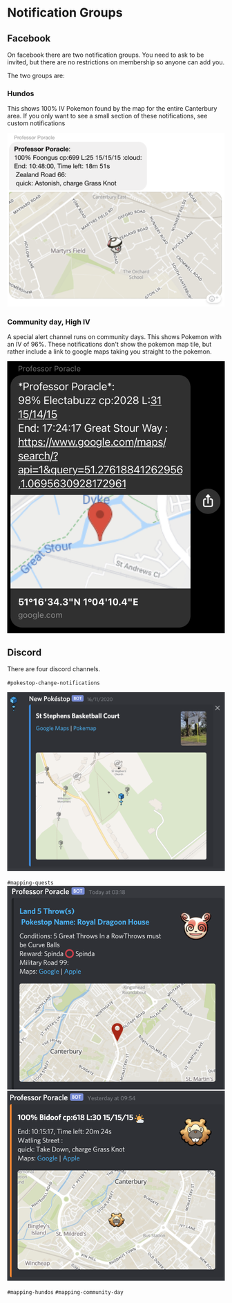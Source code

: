 # Notification Groups

## Facebook

On facebook there are two notification groups.  You need to ask to be invited, but there are no restrictions on membership so anyone can add you.

The two groups are:

### Hundos

This shows 100% IV Pokemon found by the map for the entire Canterbury area.  If you only want to see a small section of these notifications, see custom notifications

![Hundo](img/messenger-hundo.png)

### Community day, High IV

A special alert channel runs on community days.  This shows Pokemon with an IV of 96%.  These notifications don't show the pokemon map tile, but rather include a link to google maps taking you straight to the pokemon.

![Hundo](img/messenger-highiv.jpg)

## Discord

There are four discord channels.


`#pokestop-change-notifications`

![NewPokestop](img/discord-new-pokestop.png)

`#mapping-quests`
![Pokemon](img/discord-quest.png)
![Pokemon](img/discord-pokemon.png)

`#mapping-hundos`
`#mapping-community-day`
